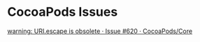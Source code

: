 # CocoaPods Issues

[warning: URI.escape is obsolete · Issue #620 · CocoaPods/Core](https://github.com/CocoaPods/Core/issues/620)
